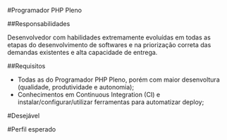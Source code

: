 #Programador PHP Pleno

##Responsabilidades

Desenvolvedor com habilidades extremamente evoluídas em todas as etapas do desenvolvimento de softwares e na priorização correta das demandas existentes e alta capacidade de entrega.

##Requisitos

- Todas as do Programador PHP Pleno, porém com maior desenvoltura (qualidade, produtividade e autonomia);
- Conhecimentos em Continuous Integration (CI) e instalar/configurar/utilizar ferramentas para automatizar deploy;

#Desejável


#Perfil esperado

